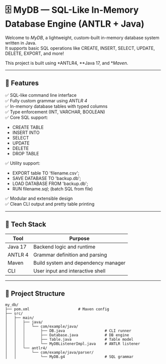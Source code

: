 # 🗄 MyDB — SQL-Like In-Memory Database Engine (ANTLR + Java)

Welcome to *MyDB*, a lightweight, custom-built in-memory database system written in Java.  
It supports basic SQL operations like CREATE, INSERT, SELECT, UPDATE, DELETE, EXPORT, and more!

This project is built using *ANTLR4, **Java 17, and **Maven*.

---

## 🚀 Features

✅ SQL-like command line interface  
✅ Fully custom grammar using *ANTLR 4*  
✅ In-memory database tables with typed columns  
✅ Type enforcement (INT, VARCHAR, BOOLEAN)  
✅ Core SQL support:
- CREATE TABLE
- INSERT INTO
- SELECT
- UPDATE
- DELETE
- DROP TABLE

✅ Utility support:
- EXPORT table TO 'filename.csv';
- SAVE DATABASE TO 'backup.db';
- LOAD DATABASE FROM 'backup.db';
- RUN filename.sql; (batch SQL from file)

✅ Modular and extensible design  
✅ Clean CLI output and pretty table printing

---

## 🧱 Tech Stack

| Tool        | Purpose                                |
|-------------|----------------------------------------|
| Java 17     | Backend logic and runtime              |
| ANTLR 4     | Grammar definition and parsing         |
| Maven       | Build system and dependency manager    |
| CLI         | User input and interactive shell       |

---

## 📂 Project Structure

```plaintext
my_db/
├── pom.xml                      # Maven config
├── src/
│   ├── main/
│   │   ├── java/
│   │   │   └── com/example/java/
│   │   │       ├── DB.java                  # CLI runner
│   │   │       ├── Database.java            # DB engine
│   │   │       ├── Table.java               # Table model
│   │   │       └── MyDBListenerImpl.java    # ANTLR listener
│   │   └── antlr4/
│   │       └── com/example/java/parser/
│   │           └── MyDB.g4                  # SQL grammar
